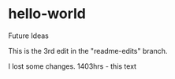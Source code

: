 # hello-world
Future Ideas

This is the 3rd edit in the "readme-edits" branch.

I lost some changes. 1403hrs - this text
